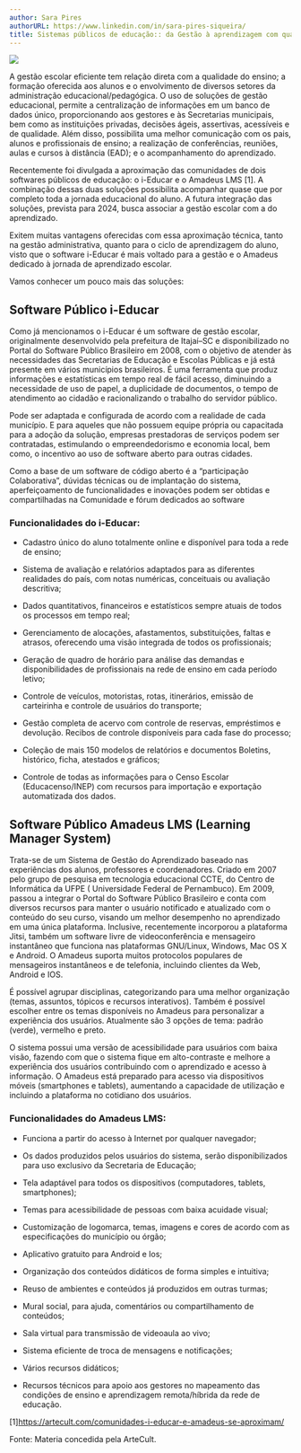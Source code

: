 ```yaml
---
author: Sara Pires
authorURL: https://www.linkedin.com/in/sara-pires-siqueira/
title: Sistemas públicos de educação:: da Gestão à aprendizagem com qualidade
---
```


![](https://raw.githubusercontent.com/portabilis/i-educar-website/main/images/banner_blog_21.02.png)

A gestão escolar eficiente tem relação direta com a qualidade do ensino; a formação oferecida aos alunos e o envolvimento de diversos setores da administração educacional/pedagógica. O uso de soluções de gestão educacional, permite a centralização de informações em um banco de dados único, proporcionando aos gestores e às Secretarias municipais, bem como as instituições privadas, decisões ágeis, assertivas, acessíveis e de qualidade. Além disso, possibilita uma melhor comunicação com os pais, alunos e profissionais de ensino; a realização de conferências, reuniões, aulas e cursos à distância (EAD); e o acompanhamento do aprendizado.

Recentemente foi divulgada a aproximação das comunidades de dois softwares públicos de educação: o i-Educar e o Amadeus LMS [1]. A combinação dessas duas soluções possibilita acompanhar quase que por completo toda a jornada educacional do aluno. A futura integração das soluções, prevista para 2024, busca associar a gestão escolar com a do aprendizado.

Exitem muitas vantagens oferecidas com essa aproximação técnica, tanto na gestão administrativa, quanto para o ciclo de aprendizagem do aluno, visto que o software i-Educar é mais voltado para a gestão e o Amadeus dedicado à jornada de aprendizado escolar.

Vamos conhecer um pouco mais das soluções:

<!--truncate-->

## Software Público i-Educar

Como já mencionamos o i-Educar é um software de gestão escolar, originalmente desenvolvido pela prefeitura de Itajaí–SC e disponibilizado no Portal do Software Público Brasileiro em 2008, com o objetivo de atender às necessidades das Secretarias de Educação e Escolas Públicas e já está presente em vários municípios brasileiros. É uma ferramenta que produz informações e estatísticas em tempo real de fácil acesso, diminuindo a necessidade de uso de papel, a duplicidade de documentos, o tempo de atendimento ao cidadão e racionalizando o trabalho do servidor público.

Pode ser adaptada e configurada de acordo com a realidade de cada município. E para aqueles que não possuem equipe própria ou capacitada para a adoção da solução, empresas prestadoras de serviços podem ser contratadas, estimulando o empreendedorismo e economia local, bem como, o incentivo ao uso de software aberto para outras cidades.

Como a base de um software de código aberto é a “participação Colaborativa”, dúvidas técnicas ou de implantação do sistema, aperfeiçoamento de funcionalidades e inovações podem ser obtidas e compartilhadas na Comunidade e fórum dedicados ao software

### Funcionalidades do i-Educar:

* Cadastro único do aluno totalmente online e disponível para toda a rede de ensino;

* Sistema de avaliação e relatórios adaptados para as diferentes realidades do país, com notas numéricas, conceituais ou avaliação descritiva;

* Dados quantitativos, financeiros e estatísticos sempre atuais de todos os processos em tempo real;

* Gerenciamento de alocações, afastamentos, substituições, faltas e atrasos, oferecendo uma visão integrada de todos os profissionais;

* Geração de quadro de horário para análise das demandas e disponibilidades de profissionais na rede de ensino em cada período letivo;

* Controle de veículos, motoristas, rotas, itinerários, emissão de carteirinha e controle de usuários do transporte;

* Gestão completa de acervo com controle de reservas, empréstimos e devolução. Recibos de controle disponíveis para cada fase do processo;

* Coleção de mais 150 modelos de relatórios e documentos Boletins, histórico, ficha, atestados e gráficos;

* Controle de todas as informações para o Censo Escolar (Educacenso/INEP) com recursos para importação e exportação automatizada dos dados.



## Software Público Amadeus LMS (Learning Manager System)

Trata-se de um Sistema de Gestão do Aprendizado baseado nas experiências dos alunos, professores e coordenadores. Criado em 2007 pelo grupo de pesquisa em tecnologia educacional CCTE, do Centro de Informática da UFPE ( Universidade Federal de Pernambuco). Em 2009, passou a integrar o Portal do Software Público Brasileiro e conta com diversos recursos para manter o usuário notificado e atualizado com o conteúdo do seu curso, visando um melhor desempenho no aprendizado em uma única plataforma. Inclusive, recentemente incorporou a plataforma Jitsi, também um software livre de videoconferência e mensageiro instantâneo que funciona nas plataformas GNU/Linux, Windows, Mac OS X e Android. O Amadeus suporta muitos protocolos populares de mensageiros instantâneos e de telefonia, incluindo clientes da Web, Android e IOS.

É possível agrupar disciplinas, categorizando para uma melhor organização (temas, assuntos, tópicos e recursos interativos). Também é possível escolher entre os temas disponíveis no Amadeus para personalizar a experiência dos usuários. Atualmente são 3 opções de tema: padrão (verde), vermelho e preto.

O sistema possui uma versão de acessibilidade para usuários com baixa visão, fazendo com que o sistema fique em alto-contraste e melhore a experiência dos usuários contribuindo com o aprendizado e acesso à informação. O Amadeus está preparado para acesso via dispositivos móveis (smartphones e tablets), aumentando a capacidade de utilização e incluindo a plataforma no cotidiano dos usuários.


### Funcionalidades do Amadeus LMS:

* Funciona a partir do acesso à Internet por qualquer navegador;

* Os dados produzidos pelos usuários do sistema, serão disponibilizados para uso exclusivo da Secretaria de Educação;

* Tela adaptável para todos os dispositivos (computadores, tablets, smartphones);

* Temas para acessibilidade de pessoas com baixa acuidade visual;

* Customização de logomarca, temas, imagens e cores de acordo com as especificações do município ou órgão;

* Aplicativo gratuito para Android e Ios;

* Organização dos conteúdos didáticos de forma simples e intuitiva;

* Reuso de ambientes e conteúdos já produzidos em outras turmas;

* Mural social, para ajuda, comentários ou compartilhamento de conteúdos;

* Sala virtual para transmissão de videoaula ao vivo;

* Sistema eficiente de troca de mensagens e notificações;

* Vários recursos didáticos;

* Recursos técnicos para apoio aos gestores no mapeamento das condições de ensino e aprendizagem remota/híbrida da rede de educação.

[1]https://artecult.com/comunidades-i-educar-e-amadeus-se-aproximam/

Fonte: Materia concedida pela ArteCult.
